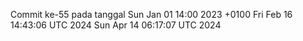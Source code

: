 Commit ke-55 pada tanggal Sun Jan 01 14:00 2023 +0100
Fri Feb 16 14:43:06 UTC 2024
Sun Apr 14 06:17:07 UTC 2024
